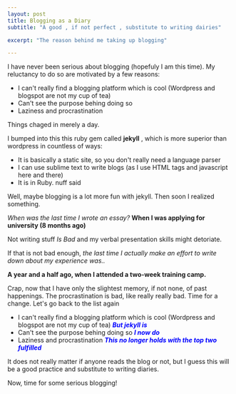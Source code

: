 ```yaml
---
layout: post
title: Blogging as a Diary
subtitle: "A good , if not perfect , substitute to writing dairies"

excerpt: "The reason behind me taking up blogging"

---
```


I have never been serious about blogging (hopefuly I am this time). My reluctancy to do so are motivated by a few reasons:
* I can't really find a blogging platform which is cool (Wordpress and blogspot are not my cup of tea)
* Can't see the purpose behing doing so
* Laziness and procrastination

Things chaged in merely a day.

I bumped into this this ruby gem called <strong>jekyll</strong> , which is more superior than wordpress in countless of ways:
* It is basically a static site, so you don't really need a language parser
* I can use sublime text to write blogs (as I use HTML tags and javascript here and there)
* It is in Ruby. nuff said

Well, maybe blogging is a lot more fun with jekyll. Then soon I realized something. 

<em>When was the last time I wrote an essay?</em>
<strong>When I was applying for university (8 months ago)</strong>

Not writing stuff <em>Is Bad</em> and my verbal presentation skills might detoriate. 

If that is not bad enough, <em>the last time I actually make an effort to write down about my experience was.. </em>

<strong>A year and a half ago, when I attended a two-week training camp.</strong>

Crap, now that I have only the slightest memory, if not none, of past happenings. The procrastination is bad, like really really bad. Time for a change. Let's go back to the list again
* I can't really find a blogging platform which is cool (Wordpress and blogspot are not my cup of tea) <strong style='color: blue'><em>But jekyll is</em></strong>
* Can't see the purpose behing doing so <strong style='color: blue'><em>I now do</em></strong>
* Laziness and procrastination <strong style='color: blue'><em>This no longer holds with the top two fulfilled</em></strong>

It does not really matter if anyone reads the blog or not, but I guess this will be a good practice and substitute to writing diaries.

Now, time for some serious blogging!